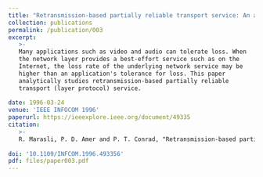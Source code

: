 ```yaml
---
title: "Retransmission-based partially reliable transport service: An analytic model"
collection: publications
permalink: /publication/003
excerpt:
   >-   
   Many applications such as video and audio can tolerate loss. When
   the network layer provides a best-effort service such as on the
   Internet, the loss rate of the underlying network service may be
   higher than an application's tolerance for loss. This paper
   analytically studies retransmission-based partially reliable
   transport (layer protocol) service.
   
date: 1996-03-24
venue: 'IEEE INFOCOM 1996'
paperurl: https://ieeexplore.ieee.org/document/49335
citation:
   >-
   R. Marasli, P. D. Amer and P. T. Conrad, "Retransmission-based partially reliable transport service: an analytic model," Proceedings of IEEE INFOCOM '96. Conference on Computer Communications, San Francisco, CA, 1996, pp. 621-629 vol.2.
   
doi: '10.1109/INFCOM.1996.493356'
pdf: files/paper003.pdf
---
```


